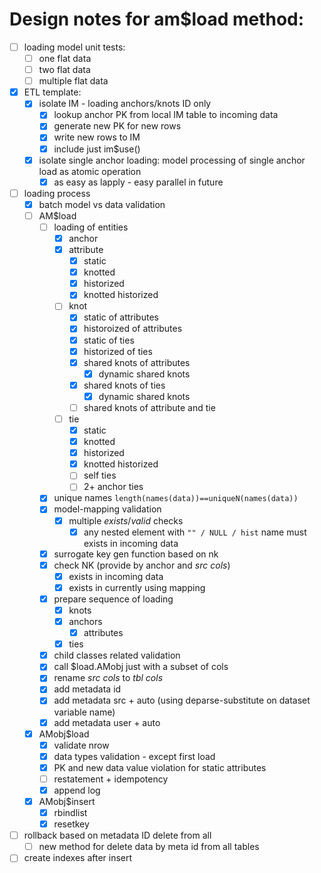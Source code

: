 # Design notes for am$load method:

- [ ] loading model unit tests:
  - [ ] one flat data
  - [ ] two flat data
  - [ ] multiple flat data
- [x] ETL template:
  - [x] isolate IM - loading anchors/knots ID only
    - [x] lookup anchor PK from local IM table to incoming data
    - [x] generate new PK for new rows
    - [x] write new rows to IM
    - [x] include just im$use()
  - [x] isolate single anchor loading: model processing of single anchor load as atomic operation
    - [x] as easy as lapply - easy parallel in future
- [ ] loading process
  - [x] batch model vs data validation
  - [ ] AM$load
    - [ ] loading of entities
      - [x] anchor
      - [x] attribute
        - [x] static
        - [x] knotted
        - [x] historized
        - [x] knotted historized
      - [ ] knot
        - [x] static of attributes
        - [x] historoized of attributes
        - [x] static of ties
        - [x] historized of ties
        - [x] shared knots of attributes
          - [x] dynamic shared knots
        - [x] shared knots of ties
          - [x] dynamic shared knots
        - [ ] shared knots of attribute and tie
      - [ ] tie
        - [x] static
        - [x] knotted
        - [x] historized
        - [x] knotted historized
        - [ ] self ties
        - [ ] 2+ anchor ties
    - [x] unique names `length(names(data))==uniqueN(names(data))`
    - [x] model-mapping validation
      - [x] multiple *exists*/*valid* checks
        - [x] any nested element with `"" / NULL / hist` name must exists in incoming data
    - [x] surrogate key gen function based on nk
    - [x] check NK (provide by anchor and *src cols*)
      - [x] exists in incoming data
      - [x] exists in currently using mapping
    - [x] prepare sequence of loading
      - [x] knots
      - [x] anchors
        - [x] attributes
      - [x] ties
    - [x] child classes related validation
    - [x] call $load.AMobj just with a subset of cols
    - [x] rename *src cols* to *tbl cols*
    - [x] add metadata id
    - [x] add metadata src + auto (using deparse-substitute on dataset variable name)
    - [x] add metadata user + auto
  - [x] AMobj$load
    - [x] validate nrow
    - [x] data types validation - except first load
    - [x] PK and new data value violation for static attributes
    - [ ] restatement + idempotency
    - [x] append log
  - [x] AMobj$insert
    - [x] rbindlist
    - [x] resetkey
- [ ] rollback based on metadata ID delete from all
  - [ ] new method for delete data by meta id from all tables
- [ ] create indexes after insert
